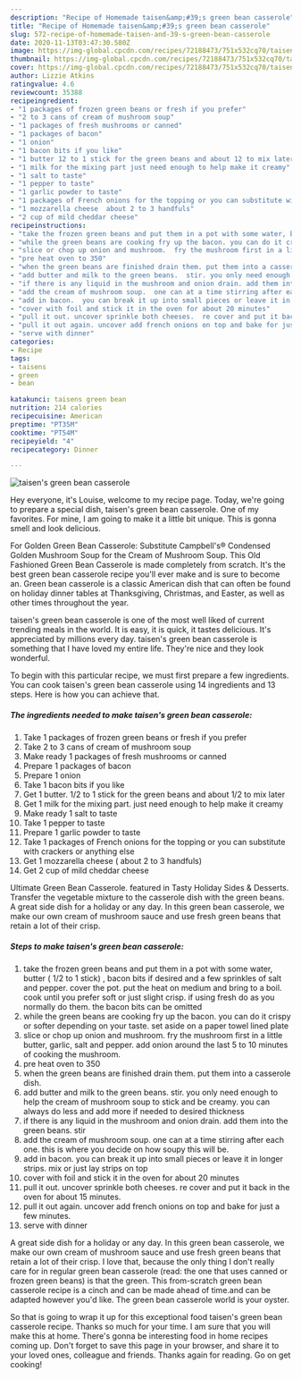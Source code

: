 ```yaml
---
description: "Recipe of Homemade taisen&amp;#39;s green bean casserole"
title: "Recipe of Homemade taisen&amp;#39;s green bean casserole"
slug: 572-recipe-of-homemade-taisen-and-39-s-green-bean-casserole
date: 2020-11-13T03:47:30.580Z
image: https://img-global.cpcdn.com/recipes/72188473/751x532cq70/taisens-green-bean-casserole-recipe-main-photo.jpg
thumbnail: https://img-global.cpcdn.com/recipes/72188473/751x532cq70/taisens-green-bean-casserole-recipe-main-photo.jpg
cover: https://img-global.cpcdn.com/recipes/72188473/751x532cq70/taisens-green-bean-casserole-recipe-main-photo.jpg
author: Lizzie Atkins
ratingvalue: 4.6
reviewcount: 35388
recipeingredient:
- "1 packages of frozen green beans or fresh if you prefer"
- "2 to 3 cans of cream of mushroom soup"
- "1 packages of fresh mushrooms or canned"
- "1 packages of bacon"
- "1 onion"
- "1 bacon bits if you like"
- "1 butter 12 to 1 stick for the green beans and about 12 to mix later"
- "1 milk for the mixing part just need enough to help make it creamy"
- "1 salt to taste"
- "1 pepper to taste"
- "1 garlic powder to taste"
- "1 packages of French onions for the topping or you can substitute with crackers or anything else"
- "1 mozzarella cheese  about 2 to 3 handfuls"
- "2 cup of mild cheddar cheese"
recipeinstructions:
- "take the frozen green beans and put them in a pot with some water, butter ( 1/2 to 1 stick) , bacon bits if desired and a few sprinkles of salt and pepper. cover the pot. put the heat on medium and bring to a boil. cook until you prefer soft or just slight crisp. if using fresh do as you normally do them.  the bacon bits can be omitted"
- "while the green beans are cooking fry up the bacon. you can do it crispy or softer depending on your taste.  set aside on a paper towel lined plate"
- "slice or chop up onion and mushroom.  fry the mushroom first in a little butter, garlic, salt and pepper. add onion around the last 5 to 10 minutes of cooking the mushroom."
- "pre heat oven to 350"
- "when the green beans are finished drain them. put them into a casserole dish."
- "add butter and milk to the green beans.  stir. you only need enough to help the cream of mushroom soup to stick and be creamy. you can always do less and add more if needed to desired thickness"
- "if there is any liquid in the mushroom and onion drain. add them into the green beans. stir"
- "add the cream of mushroom soup.  one can at a time stirring after each one. this is where you decide on how soupy this will be."
- "add in bacon.  you can break it up into small pieces or leave it in longer strips. mix or just lay strips on top"
- "cover with foil and stick it in the oven for about 20 minutes"
- "pull it out. uncover sprinkle both cheeses.  re cover and put it back in the oven for about 15 minutes."
- "pull it out again. uncover add french onions on top and bake for just a few minutes."
- "serve with dinner"
categories:
- Recipe
tags:
- taisens
- green
- bean

katakunci: taisens green bean 
nutrition: 214 calories
recipecuisine: American
preptime: "PT35M"
cooktime: "PT54M"
recipeyield: "4"
recipecategory: Dinner

---
```



![taisen&#39;s green bean casserole](https://img-global.cpcdn.com/recipes/72188473/751x532cq70/taisens-green-bean-casserole-recipe-main-photo.jpg)

Hey everyone, it's Louise, welcome to my recipe page. Today, we're going to prepare a special dish, taisen&#39;s green bean casserole. One of my favorites. For mine, I am going to make it a little bit unique. This is gonna smell and look delicious.

For Golden Green Bean Casserole: Substitute Campbell&#39;s® Condensed Golden Mushroom Soup for the Cream of Mushroom Soup. This Old Fashioned Green Bean Casserole is made completely from scratch. It&#39;s the best green bean casserole recipe you&#39;ll ever make and is sure to become an. Green bean casserole is a classic American dish that can often be found on holiday dinner tables at Thanksgiving, Christmas, and Easter, as well as other times throughout the year.

taisen&#39;s green bean casserole is one of the most well liked of current trending meals in the world. It is easy, it is quick, it tastes delicious. It's appreciated by millions every day. taisen&#39;s green bean casserole is something that I have loved my entire life. They're nice and they look wonderful.


To begin with this particular recipe, we must first prepare a few ingredients. You can cook taisen&#39;s green bean casserole using 14 ingredients and 13 steps. Here is how you can achieve that.

<!--inarticleads1-->

##### The ingredients needed to make taisen&#39;s green bean casserole:

1. Take 1 packages of frozen green beans or fresh if you prefer
1. Take 2 to 3 cans of cream of mushroom soup
1. Make ready 1 packages of fresh mushrooms or canned
1. Prepare 1 packages of bacon
1. Prepare 1 onion
1. Take 1 bacon bits if you like
1. Get 1 butter. 1/2 to 1 stick for the green beans and about 1/2 to mix later
1. Get 1 milk for the mixing part. just need enough to help make it creamy
1. Make ready 1 salt to taste
1. Take 1 pepper to taste
1. Prepare 1 garlic powder to taste
1. Take 1 packages of French onions for the topping or you can substitute with crackers or anything else
1. Get 1 mozzarella cheese ( about 2 to 3 handfuls)
1. Get 2 cup of mild cheddar cheese


Ultimate Green Bean Casserole. featured in Tasty Holiday Sides &amp; Desserts. Transfer the vegetable mixture to the casserole dish with the green beans. A great side dish for a holiday or any day. In this green bean casserole, we make our own cream of mushroom sauce and use fresh green beans that retain a lot of their crisp. 

<!--inarticleads2-->

##### Steps to make taisen&#39;s green bean casserole:

1. take the frozen green beans and put them in a pot with some water, butter ( 1/2 to 1 stick) , bacon bits if desired and a few sprinkles of salt and pepper. cover the pot. put the heat on medium and bring to a boil. cook until you prefer soft or just slight crisp. if using fresh do as you normally do them.  the bacon bits can be omitted
1. while the green beans are cooking fry up the bacon. you can do it crispy or softer depending on your taste.  set aside on a paper towel lined plate
1. slice or chop up onion and mushroom.  fry the mushroom first in a little butter, garlic, salt and pepper. add onion around the last 5 to 10 minutes of cooking the mushroom.
1. pre heat oven to 350
1. when the green beans are finished drain them. put them into a casserole dish.
1. add butter and milk to the green beans.  stir. you only need enough to help the cream of mushroom soup to stick and be creamy. you can always do less and add more if needed to desired thickness
1. if there is any liquid in the mushroom and onion drain. add them into the green beans. stir
1. add the cream of mushroom soup.  one can at a time stirring after each one. this is where you decide on how soupy this will be.
1. add in bacon.  you can break it up into small pieces or leave it in longer strips. mix or just lay strips on top
1. cover with foil and stick it in the oven for about 20 minutes
1. pull it out. uncover sprinkle both cheeses.  re cover and put it back in the oven for about 15 minutes.
1. pull it out again. uncover add french onions on top and bake for just a few minutes.
1. serve with dinner


A great side dish for a holiday or any day. In this green bean casserole, we make our own cream of mushroom sauce and use fresh green beans that retain a lot of their crisp. I love that, because the only thing I don&#39;t really care for in regular green bean casserole (read: the one that uses canned or frozen green beans) is that the green. This from-scratch green bean casserole recipe is a cinch and can be made ahead of time.and can be adapted however you&#39;d like. The green bean casserole world is your oyster. 

So that is going to wrap it up for this exceptional food taisen&#39;s green bean casserole recipe. Thanks so much for your time. I am sure that you will make this at home. There's gonna be interesting food in home recipes coming up. Don't forget to save this page in your browser, and share it to your loved ones, colleague and friends. Thanks again for reading. Go on get cooking!
